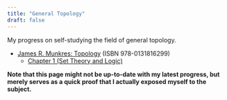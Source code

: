 ```yaml
---
title: "General Topology"
draft: false
---
```


My progress on self-studying the field of general topology.

- [James R. Munkres: Topology](https://www.google.de/books/edition/Topology/XjoZAQAAIAAJ) (ISBN 978-0131816299)
    - [Chapter 1 (Set Theory and Logic)](/proof-of-work/munkres-topology/chapter-01.pdf)

**Note that this page might not be up-to-date with my latest progress, but merely serves as a quick proof that I actually exposed myself to the subject.**
